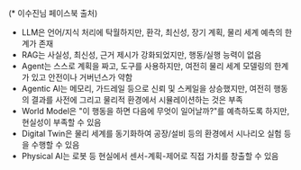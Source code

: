 (* 이수진님 페이스북 출처) 


- LLM은 언어/지식 처리에 탁월하지만, 환각, 최신성, 장기 계획, 물리 세계 예측의 한계가 존재
- RAG는 사실성, 최신성, 근거 제시가 강화되었지만, 행동/실행 능력이 없음
- Agent는 스스로 계획을 짜고, 도구를 사용하지만, 여전히 물리 세계 모델링의 한계가 있고 안전이나 거버넌스가 약함
- Agentic AI는 메모리, 가드레일 등으로 신뢰 및 스케일을 상승했지만, 여전히 행동의 결과를 사전에 그리고 물리적 환경에서 시뮬레이션하는 것은 부족
- World Model은 "이 행동을 하면 다음에 무엇이 일어날까?"를 예측하도록 하지만, 현실성이 부족할 수 있음
- Digital Twin은 물리 세계를 동기화하여 공장/설비 등의 환경에서 시나리오 실험 등을 수행할 수 있음
- Physical AI는 로봇 등 현실에서 센서-계획-제어로 직접 가치를 창출할 수 있음
